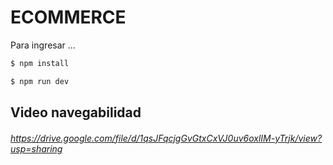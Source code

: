 # ECOMMERCE
Para ingresar ...
```sh
$ npm install

$ npm run dev
```
## Video navegabilidad 

######  https://drive.google.com/file/d/1qsJFqcjgGvGtxCxVJ0uv6oxlIM-yTrjk/view?usp=sharing
